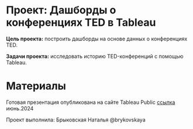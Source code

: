 # Проект: Дашборды о конференциях TED в Tableau

**Цель проекта:** построить дашборды на основе данных о конференциях TED. 

**Задачи проекта:** исследовать историю TED-конференций с помощью Tableau.

# Материалы
Готовая презентация опубликована на сайте Tableau Public [ссылка](https://public.tableau.com/views/projecttableau_17184764391520/TED?:language=en-US&publish=yes&:sid=&:display_count=n&:origin=viz_share_link)
июнь.2024

Проект выполнила: Брыковская Наталья @brykovskaya
